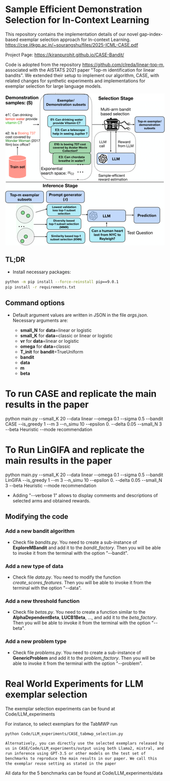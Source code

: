 # Sample Efficient Demonstration Selection for In-Context Learning

This repository contains the implementation details of our novel gap-index-based exemplar selection approach for In-context Learning. https://cse.iitkgp.ac.in/~sourangshu/files/2025-ICML-CASE.pdf

Project Page: https://kiranpurohit.github.io/CASE-Bandit/

Code is adopted from the repository https://github.com/clreda/linear-top-m, associated with the AISTATS 2021 paper "Top-m identification for linear bandits". We extended their setup to implement our algorithm, CASE, with related changes for synthetic experiments and implementations for exemplar selection for large language models. 
<p>
<img src="CASE_overview.png"> </img>
</p>

## TL;DR

+ Install necessary packages:

```bash
python -m pip install --force-reinstall pip==9.0.1
pip install -r requirements.txt
```

## Command options

- Default argument values are written in JSON in the file *args.json*. Necessary arguments are:

	+ **small\_N** for **data**=linear or logistic
	+ **small\_K** for **data**=classic or linear or logistic
	+ **vr** for **data**=linear or logistic
	+ **omega** for **data**=classic
	+ **T\_init** for **bandit**=TrueUniform
	+ **bandit**
	+ **data**
	+ **m**
	+ **beta**

# To run CASE and replicate the main results in the paper  

python main.py --small_K 20 --data linear --omega 0.1 --sigma 0.5 --bandit CASE --is_greedy 1 --m 3 --n_simu 10 --epsilon 0. --delta 0.05 --small_N 3 --beta Heuristic --mode recommendation

# To Run LinGIFA and replicate the main results in the paper  
python main.py --small_K 20 --data linear --omega 0.1 --sigma 0.5 --bandit LinGIFA --is_greedy 1 --m 3 --n_simu 10 --epsilon 0. --delta 0.05 --small_N 3 --beta Heuristic --mode recommendation


- Adding "--verbose 1" allows to display comments and descriptions of selected arms and obtained rewards.

## Modifying the code

### Add a new bandit algorithm

- Check file *bandits.py*. You need to create a sub-instance of **ExploreMBandit** and add it to the *bandit\_factory*. Then you will be able to invoke it from the terminal with the option "--bandit".

### Add a new type of data

- Check file *data.py*. You need to modify the function *create\_scores\_features*. Then you will be able to invoke it from the terminal with the option "--data".

### Add a new threshold function

- Check file *betas.py*. You need to create a function similar to the **AlphaDependentBeta**, **LUCB1Beta**, ..., and add it to the *beta\_factory*. Then you will be able to invoke it from the terminal with the option "--beta".

### Add a new problem type

- Check file *problems.py*. You need to create a sub-instance of **GenericProblem** and add it to the *problem\_factory*. Then you will be able to invoke it from the terminal with the option "--problem".


# Real World Experiments for LLM exemplar selection

The exemplar selection experiments can be found at Code/LLM_experiments

For instance, to select exemplars for the TabMWP run
```
python Code/LLM_experiments/CASE_tabmwp_selection.py
```
```
Alternatively, you can directly use the selected exemplars released by us in CASE/Code/LLM_experiments/output using both Llama2, mistral, and run inference using GPT-3.5 or other models on the test set of benchmarks to reproduce the main results in our paper. We call this the exemplar reuse setting as stated in the paper
```

All data for the 5 benchmarks can be found at Code/LLM_experiments/data
